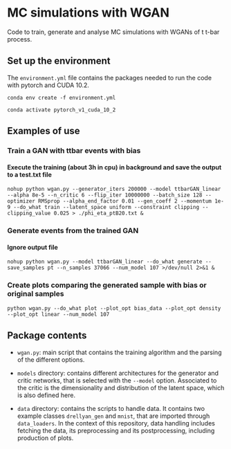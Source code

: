 # MC simulations with WGAN 

Code to train, generate and analyse MC simulations with WGANs of t t-bar process.

## Set up the environment 

The `environment.yml` file contains the packages needed to run the code with pytorch and CUDA 10.2. 


```conda env create -f environment.yml```

```conda activate pytorch_v1_cuda_10_2```

## Examples of use

### Train a GAN with ttbar events with bias
#### Execute the training (about 3h in cpu) in background and save the output to a test.txt file

```nohup python wgan.py --generator_iters 200000 --model ttbarGAN_linear --alpha 8e-5 --n_critic 6 --flip_iter 10000000 --batch_size 128 --optimizer RMSprop --alpha_end_factor 0.01 --gen_coeff 2 --momentum 1e-9 --do_what train --latent_space uniform --constraint clipping --clipping_value 0.025 > ./phi_eta_ptB20.txt &```

### Generate events from the trained GAN
#### Ignore output file

```nohup python wgan.py --model ttbarGAN_linear --do_what generate --save_samples pt --n_samples 37066 --num_model 107 >/dev/null 2>&1 &```

### Create plots comparing the generated sample with bias or original samples

```python wgan.py --do_what plot --plot_opt bias_data --plot_opt density --plot_opt linear --num_model 107```


## Package contents

- `wgan.py`: main script that contains the training algorithm and the parsing of the different options.

- `models` directory: contains different architectures for the generator and critic networks, that is selected with the `--model` option. Associated to the critic is the dimensionality and distribution of the latent space, which is also defined here. 

- `data` directory: contains the scripts to handle data. It contains two example classes `drellyan_gen` and `mnist`, that are imported through `data_loaders`. In the context of this repository, data handling includes fetching the data, its preprocessing and its postprocessing, including production of plots. 


